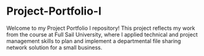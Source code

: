 # Project-Portfolio-I
Welcome to my Project Portfolio I repository! This project reflects my work from the course at Full Sail University, where I applied technical and project management skills to plan and implement a departmental file sharing network solution for a small business.
